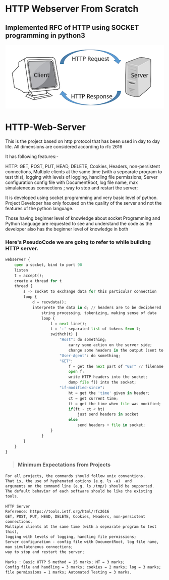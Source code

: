 # HTTP Webserver From Scratch
## Implemented RFC of HTTP using SOCKET programming in python3

![alt text](./httpImg.png "HTTP image")

# HTTP-Web-Server
This is the project based on http protocol that has been used in day to day life. All dimensions are considered according to rfc 2616

It has following features:-

HTTP: GET, POST, PUT, HEAD, DELETE, Cookies, Headers, non-persistent connections, Multiple clients at the same time
(with a sepearate program to test this), logging with levels of logging, handling file permissions;  Server configuration 
config file with DocumentRoot, log file name, max simulateneous connections ; way to stop and restart the server;

It is developed using socket programming and very basic level of python.
Project Developer has only focused on the quality of the server and not the features of the python language. 

Those having beginner level of knowledge about socket Programming and Python language are requested to see and understand
the code as the developer also has the beginner level of knowledge in both

### Here's PseudoCode we are going to refer to while building HTTP server. 
```python
webserver {
	open a socket, bind to port 90
	listen
	t = accept();
	create a thread for t
	thread {
		s -> socket to exchange data for this particular connection
		loop {
			d = recvdata();
			interprete the data in d; // headers are to be deciphered
				string processing, tokenizing, making sense of data
				loop {
					l = next line();
					t = ':' separated list of tokens from l;
					swithch(t) {
						"Host": do something;
							carry some action on the server side;
							change some headers in the output (sent to browser);
						"User-Agent": do something;
						"GET":
							f = get the next part of "GET" // filename;
							open f;
							write HTTP headers into the socket;
							dump file f() into the socket;
						"if-modified-since":
							ht = get the 'time' given in header;
							ct = get current time;
							ft = get the time when file was modified;
							if(ft - ct < ht)
								just send headers in socket
							else
								send headers + file in socket;	
					}
				}	
		}	
	}
}

```
> ### Minimum  Expectations from Projects
	For all projects, the commands should follow unix conventions. 
	That is, the use of hyphenated options (e.g. ls -a)  and 
	arguments on the command line (e.g. ls /tmp/) should be supported. 
	The default behavior of each software should be like the existing tools.
	
	HTTP Server
	Reference: https://tools.ietf.org/html/rfc2616
	GET, POST, PUT, HEAD, DELETE, Cookies, Headers, non-persistent connections, 
	Multiple clients at the same time (with a sepearate program to test this), 
	logging with levels of logging, handling file permissions;  
	Server configuration - config file with DocumentRoot, log file name, max simulateneous connections; 
	way to stop and restart the server;
	
	Marks : Basic HTTP 5 method = 15 marks; MT = 3 marks; 
	Config file and handling = 3 marks; cookies = 2 marks; log = 3 marks;  
	file permissions = 1 marks; Automated Testing = 3 marks.

